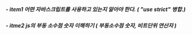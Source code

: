 ##### - item1 어떤 자바스크립트를 사용하고 있는지 알아야 한다. ( "use strict"  병합.)

##### - itme2 js의 부동 소수점 숫자 이해하기 ( 부동소수점 숫자, 비트단위 연산자 )
